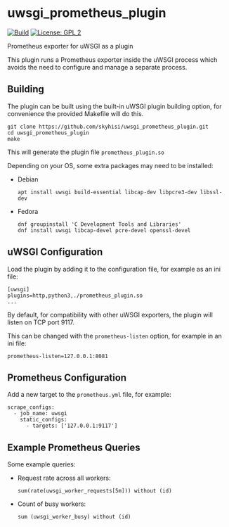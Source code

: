 # uwsgi_prometheus_plugin
[![Build](https://github.com/skyhisi/uwsgi_prometheus_plugin/actions/workflows/build.yml/badge.svg)](https://github.com/skyhisi/uwsgi_prometheus_plugin/actions/workflows/build.yml)
[![License: GPL 2](https://img.shields.io/github/license/skyhisi/uwsgi_prometheus_plugin?color=green)](https://github.com/skyhisi/uwsgi_prometheus_plugin/blob/main/LICENSE)

Prometheus exporter for uWSGI as a plugin

This plugin runs a Prometheus exporter inside the uWSGI process which avoids
the need to configure and manage a separate process.

## Building
The plugin can be built using the built-in uWSGI plugin building option, for
convenience the provided Makefile will do this.

```
git clone https://github.com/skyhisi/uwsgi_prometheus_plugin.git
cd uwsgi_prometheus_plugin
make
```

This will generate the plugin file `prometheus_plugin.so`

Depending on your OS, some extra packages may need to be installed:

 * Debian
   ```
   apt install uwsgi build-essential libcap-dev libpcre3-dev libssl-dev
   ```
 * Fedora
   ```
   dnf groupinstall 'C Development Tools and Libraries'
   dnf install uwsgi libcap-devel pcre-devel openssl-devel
   ```

## uWSGI Configuration
Load the plugin by adding it to the configuration file, for example as an
ini file:
```
[uwsgi]
plugins=http,python3,./prometheus_plugin.so
...
```

By default, for compatibility with other uWSGI exporters, the plugin will
listen on TCP port 9117.

This can be changed with the `prometheus-listen` option, for example in an
ini file:
```
prometheus-listen=127.0.0.1:8081
```

## Prometheus Configuration
Add a new target to the `prometheus.yml` file, for example:
```
scrape_configs:
  - job_name: uwsgi
    static_configs:
      - targets: ['127.0.0.1:9117']
```

## Example Prometheus Queries
Some example queries:
 * Request rate across all workers:
   ```
   sum(rate(uwsgi_worker_requests[5m])) without (id)
   ```
 * Count of busy workers:
   ```
   sum (uwsgi_worker_busy) without (id)
   ```

